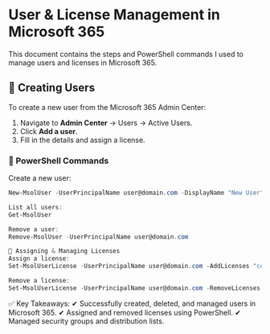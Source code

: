 # **User & License Management in Microsoft 365**  

This document contains the steps and PowerShell commands I used to manage users and licenses in Microsoft 365.  

## **👤 Creating Users**  
To create a new user from the Microsoft 365 Admin Center:  
1. Navigate to **Admin Center** → Users → Active Users.  
2. Click **Add a user**.  
3. Fill in the details and assign a license.  

### **📌 PowerShell Commands**  
Create a new user:  
```powershell
New-MsolUser -UserPrincipalName user@domain.com -DisplayName "New User" -LicenseAssignment "contoso:ENTERPRISEPACK"

List all users:
Get-MsolUser

Remove a user:
Remove-MsolUser -UserPrincipalName user@domain.com

🔑 Assigning & Managing Licenses
Assign a license:
Set-MsolUserLicense -UserPrincipalName user@domain.com -AddLicenses "contoso:ENTERPRISEPACK"

Remove a license:
Set-MsolUserLicense -UserPrincipalName user@domain.com -RemoveLicenses "contoso:ENTERPRISEPACK"
```

✅ Key Takeaways:
✔ Successfully created, deleted, and managed users in Microsoft 365.
✔ Assigned and removed licenses using PowerShell.
✔ Managed security groups and distribution lists.
